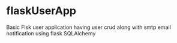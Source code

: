 # flaskUserApp
Basic Flsk user application having user crud along with smtp email notification using flask  SQLAlchemy
